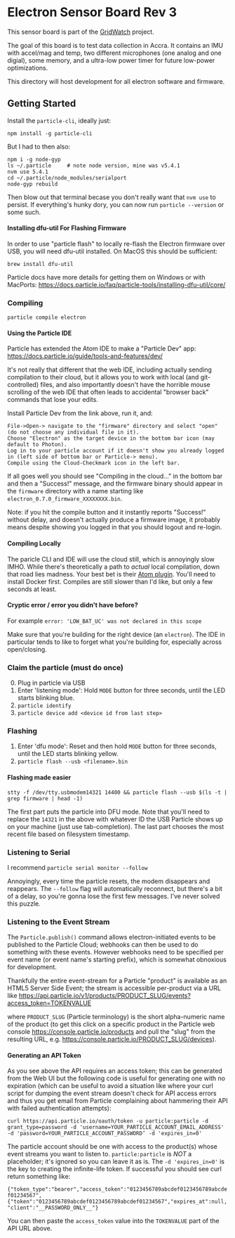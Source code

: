 # Electron Sensor Board Rev 3
This sensor board is part of the [GridWatch](http://grid.watch) project.

The goal of this board is to test data collection in Accra. It contains 
an IMU with accel/mag and temp, two different microphones (one analog and
one digial), some memory, and a ultra-low power timer for future low-power 
optimizations. 

This directory will host development for all electron software and firmware.


Getting Started
---------------

Install the `particle-cli`, ideally just:

    npm install -g particle-cli

But I had to then also:

    npm i -g node-gyp
    ls ~/.particle     # note node version, mine was v5.4.1
    nvm use 5.4.1
    cd ~/.particle/node_modules/serialport
    node-gyp rebuild

Then blow out that terminal becase you don't really want that `nvm use` to persist.
If everything's hunky dory, you can now run `particle --version` or some such.

#### Installing dfu-util For Flashing Firmware

In order to use "particle flash" to locally re-flash the Electron firmware over USB, you will need dfu-util installed. On MacOS this should be sufficient:

    brew install dfu-util
    
Particle docs have more details for getting them on Windows or with MacPorts: https://docs.particle.io/faq/particle-tools/installing-dfu-util/core/

### Compiling

    particle compile electron
    
#### Using the Particle IDE

Particle has extended the Atom IDE to make a "Particle Dev" app: https://docs.particle.io/guide/tools-and-features/dev/

It's not really that different that the web IDE, including actually sending compilation to their cloud, but it allows you to work with local (and git-controlled) files, and also importantly doesn't have the horrible mouse scrolling of the web IDE that often leads to accidental "browser back" commands that lose your edits.

Install Particle Dev from the link above, run it, and:

    File->Open-> navigate to the "firmware" directory and select "open" (do not choose any individual file in it).
    Choose "Electron" as the target device in the bottom bar icon (may default to Photon).
    Log in to your particle account if it doesn't show you already logged in (left side of bottom bar or Particle-> menu).
    Compile using the Cloud-Checkmark icon in the left bar.
    
If all goes well you should see "Compiling in the cloud..." in the bottom bar and then a "Success!" message, and the firmware binary should appear in the `firmware` directory with a name starting like `electron_0.7.0_firmware_XXXXXXXX.bin`.

Note: if you hit the compile button and it instantly reports "Success!" without delay, and doesn't actually produce a firmware image, it probably means despite showing you logged in that you should logout and re-login.

#### Compiling Locally

The paricle CLI and IDE will use the cloud still, which is annoyingly slow IMHO.
While there's theoretically a path to _actual_ local compilation, down that road
lies madness. Your best bet is their [Atom plugin](https://atom.io/packages/particle-dev-local-compiler).
You'll need to install Docker first. Compiles are still slower than I'd like,
but only a few seconds at least. 

#### Cryptic error / error you didn't have before?

For example `error: 'LOW_BAT_UC' was not declared in this scope`

Make sure that you're building for the right device (an `electron`).
The IDE in particular tends to like to forget what you're building for,
especially across open/closing.

### Claim the particle (must do once)

  0. Plug in particle via USB
  1. Enter 'listening mode': Hold `MODE` button for three seconds, until the
     LED starts blinking blue.
  2. `particle identify`
  3. `particle device add <device id from last step>`

### Flashing

  1. Enter 'dfu mode': Reset and then hold `MODE` button for three seconds,
     until the LED starts blinking yellow.
  2. `particle flash --usb <filename>.bin`
  
#### Flashing made easier

`stty -f /dev/tty.usbmodem14321 14400 && particle flash --usb $(ls -t | grep firmware | head -1)`

The first part puts the particle into DFU mode. Note that you'll need to replace the `14321` in the above with whatever ID the USB Particle shows up on your machine (just use tab-completion).  The last part chooses the most
recent file based on filesystem timestamp.
  
### Listening to Serial

I recommend `particle serial monitor --follow`

Annoyingly, every time the particle resets, the modem disappears and reappears.
The `--follow` flag will automatically reconnect, but there's a bit of a delay,
so you're gonna lose the first few messages. I've never solved this puzzle.

### Listening to the Event Stream

The `Particle.publish()` command allows electron-initiated events to be published to the Particle Cloud; webhooks can then be used to do something with these events. However webhooks need to be specified per event name (or event name's starting prefix), which is somewhat obnoxious for development. 

Thankfully the entire event-stream for a Particle "product" is available as an HTML5 Server Side Event; the stream is accessible per-product via a URL like https://api.particle.io/v1/products/PRODUCT_SLUG/events?access_token=TOKENVALUE

where `PRODUCT_SLUG` (Particle terminology) is the short alpha-numeric name of the product (to get this click on a specific product in the Particle web console https://console.particle.io/products and pull the "slug" from the resulting URL, e.g. https://console.particle.io/PRODUCT_SLUG/devices).

#### Generating an API Token

As you see above the API requires an access token; this can be generated from the Web UI but the following code is useful for generating one with no expiration (which can be useful to avoid a situation like where your curl script for dumping the event stream doesn't check for API access errors and thus you get email from Particle complaining about hammering their API with failed authentication attempts):

`curl https://api.particle.io/oauth/token -u particle:particle -d grant_type=password -d 'username=YOUR_PARTICLE_ACCOUNT_EMAIL_ADDRESS' -d 'password=YOUR_PARTICLE_ACCOUNT_PASSWORD’ -d 'expires_in=0'`

The particle account should be one with access to the product(s) whose event streams you want to listen to. `particle:particle` is *NOT* a placeholder; it's ignored so you can leave it as is. The `-d 'expires_in=0'` is the key to creating the infinite-life token. If successful you should see curl return something like:

`{"token_type":"bearer","access_token":"0123456789abcdef0123456789abcdef01234567",
{"token":"0123456789abcdef0123456789abcdef01234567","expires_at":null,"client":"__PASSWORD_ONLY__"}`

You can then paste the `access_token` value into the `TOKENVALUE` part of the API URL above.





